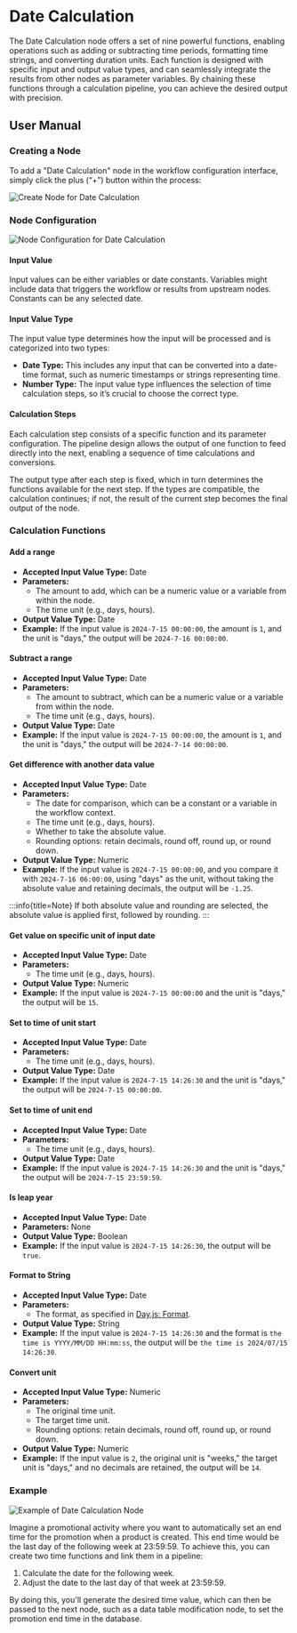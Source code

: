 # Date Calculation

<PluginInfo name="workflow-date-calculation" link="/handbook/workflow-date-calculation" commercial="true"></PluginInfo>

The Date Calculation node offers a set of nine powerful functions, enabling operations such as adding or subtracting time periods, formatting time strings, and converting duration units. Each function is designed with specific input and output value types, and can seamlessly integrate the results from other nodes as parameter variables. By chaining these functions through a calculation pipeline, you can achieve the desired output with precision.

## User Manual

### Creating a Node

To add a "Date Calculation" node in the workflow configuration interface, simply click the plus (“+”) button within the process:

![Create Node for Date Calculation](https://static-docs.nocobase.com/[图片].png)

### Node Configuration

![Node Configuration for Date Calculation](https://static-docs.nocobase.com/20240817184423.png)

#### Input Value

Input values can be either variables or date constants. Variables might include data that triggers the workflow or results from upstream nodes. Constants can be any selected date.

#### Input Value Type

The input value type determines how the input will be processed and is categorized into two types:

* **Date Type:** This includes any input that can be converted into a date-time format, such as numeric timestamps or strings representing time.
* **Number Type:** The input value type influences the selection of time calculation steps, so it’s crucial to choose the correct type.

#### Calculation Steps

Each calculation step consists of a specific function and its parameter configuration. The pipeline design allows the output of one function to feed directly into the next, enabling a sequence of time calculations and conversions.

The output type after each step is fixed, which in turn determines the functions available for the next step. If the types are compatible, the calculation continues; if not, the result of the current step becomes the final output of the node.

### Calculation Functions

#### Add a range

- **Accepted Input Value Type:** Date
- **Parameters:**
  - The amount to add, which can be a numeric value or a variable from within the node.
  - The time unit (e.g., days, hours).
- **Output Value Type:** Date
- **Example:** If the input value is `2024-7-15 00:00:00`, the amount is `1`, and the unit is "days," the output will be `2024-7-16 00:00:00`.

#### Subtract a range

- **Accepted Input Value Type:** Date
- **Parameters:**
  - The amount to subtract, which can be a numeric value or a variable from within the node.
  - The time unit (e.g., days, hours).
- **Output Value Type:** Date
- **Example:** If the input value is `2024-7-15 00:00:00`, the amount is `1`, and the unit is "days," the output will be `2024-7-14 00:00:00`.

#### Get difference with another data value

- **Accepted Input Value Type:** Date
- **Parameters:**
  - The date for comparison, which can be a constant or a variable in the workflow context.
  - The time unit (e.g., days, hours).
  - Whether to take the absolute value.
  - Rounding options: retain decimals, round off, round up, or round down.
- **Output Value Type:** Numeric
- **Example:** If the input value is `2024-7-15 00:00:00`, and you compare it with `2024-7-16 06:00:00`, using "days" as the unit, without taking the absolute value and retaining decimals, the output will be `-1.25`.

:::info{title=Note}
If both absolute value and rounding are selected, the absolute value is applied first, followed by rounding.
:::

#### Get value on specific unit of input date

- **Accepted Input Value Type:** Date
- **Parameters:**
  - The time unit (e.g., days, hours).
- **Output Value Type:** Numeric
- **Example:** If the input value is `2024-7-15 00:00:00` and the unit is "days," the output will be `15`.

#### Set to time of unit start

- **Accepted Input Value Type:** Date
- **Parameters:**
  - The time unit (e.g., days, hours).
- **Output Value Type:** Date
- **Example:** If the input value is `2024-7-15 14:26:30` and the unit is "days," the output will be `2024-7-15 00:00:00`.

#### Set to time of unit end

- **Accepted Input Value Type:** Date
- **Parameters:**
  - The time unit (e.g., days, hours).
- **Output Value Type:** Date
- **Example:** If the input value is `2024-7-15 14:26:30` and the unit is "days," the output will be `2024-7-15 23:59:59`.

#### Is leap year

- **Accepted Input Value Type:** Date
- **Parameters:** None
- **Output Value Type:** Boolean
- **Example:** If the input value is `2024-7-15 14:26:30`, the output will be `true`.

#### Format to String

- **Accepted Input Value Type:** Date
- **Parameters:**
  - The format, as specified in [Day.js: Format](https://day.js.org/docs/zh-CN/display/format).
- **Output Value Type:** String
- **Example:** If the input value is `2024-7-15 14:26:30` and the format is `the time is YYYY/MM/DD HH:mm:ss`, the output will be `the time is 2024/07/15 14:26:30`.

#### Convert unit

- **Accepted Input Value Type:** Numeric
- **Parameters:**
  - The original time unit.
  - The target time unit.
  - Rounding options: retain decimals, round off, round up, or round down.
- **Output Value Type:** Numeric
- **Example:** If the input value is `2`, the original unit is "weeks," the target unit is "days," and no decimals are retained, the output will be `14`.

### Example

![Example of Date Calculation Node](https://static-docs.nocobase.com/20240817184137.png)

Imagine a promotional activity where you want to automatically set an end time for the promotion when a product is created. This end time would be the last day of the following week at 23:59:59. To achieve this, you can create two time functions and link them in a pipeline:

1. Calculate the date for the following week.
2. Adjust the date to the last day of that week at 23:59:59.

By doing this, you'll generate the desired time value, which can then be passed to the next node, such as a data table modification node, to set the promotion end time in the database.
